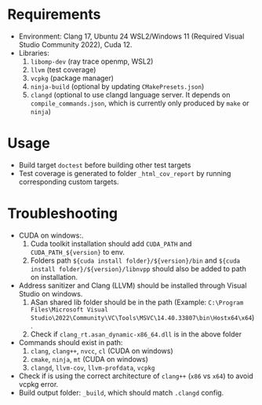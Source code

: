 # Requirements
- Environment: Clang 17, Ubuntu 24 WSL2/Windows 11 (Required Visual Studio Community 2022), Cuda 12.
- Libraries: 
    1. `libomp-dev` (ray trace openmp, WSL2) 
    1. `llvm` (test coverage)
    1. `vcpkg` (package manager)
    1. `ninja-build` (optional by updating `CMakePresets.json`)
    1. `clangd` (optional to use clangd language server. It depends on `compile_commands.json`, which is currently only produced by `make` or `ninja`)

# Usage
- Build target `doctest` before building other test targets
- Test coverage is generated to folder `_html_cov_report` by running corresponding custom targets.


# Troubleshooting
- CUDA on windows:. 
    1. Cuda toolkit installation should add `CUDA_PATH` and `CUDA_PATH_${version}` to env. 
    1. Folders path `${cuda install folder}/${version}/bin` and `${cuda install folder}/${version}/libnvpp` should also be added to path on installation.
- Address sanitizer and Clang (LLVM) should be installed through Visual Studio on windows. 
    1. ASan shared lib folder should be in the path (Example: `C:\Program Files\Microsoft Visual Studio\2022\Community\VC\Tools\MSVC\14.40.33807\bin\Hostx64\x64`).
    1. Check if `clang_rt.asan_dynamic-x86_64.dll` is in the above folder
- Commands should exist in path: 
    1. `clang`, `clang++`, `nvcc`, `cl` (CUDA on windows)
    1. `cmake`, `ninja`, `mt` (CUDA on windows)
    1. `clangd`, `llvm-cov`, `llvm-profdata`, `vcpkg`
- Check if is using the correct architecture of `clang++` (`x86` vs `x64`) to avoid vcpkg error. 
- Build output folder: `_build`, which should match `.clangd` config. 
